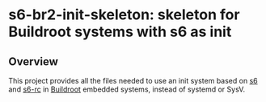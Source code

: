 # s6-br2-init-skeleton: skeleton for Buildroot systems with s6 as init

## Overview

This project provides all the files needed to use an init system based on
[s6](http://skarnet.org/software/s6/) and
[s6-rc](http://skarnet.org/software/s6-rc/) in
[Buildroot](https://buildroot.org) embedded systems, instead of systemd or SysV.
